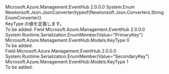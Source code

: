 <Type Name="KeyType" FullName="Microsoft.Azure.Management.EventHub.Models.KeyType">
  <TypeSignature Language="C#" Value="public enum KeyType" />
  <TypeSignature Language="ILAsm" Value=".class public auto ansi sealed KeyType extends System.Enum" />
  <TypeSignature Language="DocId" Value="T:Microsoft.Azure.Management.EventHub.Models.KeyType" />
  <TypeSignature Language="VB.NET" Value="Public Enum KeyType" />
  <TypeSignature Language="F#" Value="type KeyType = " />
  <AssemblyInfo>
    <AssemblyName>Microsoft.Azure.Management.EventHub</AssemblyName>
    <AssemblyVersion>2.0.0.0</AssemblyVersion>
  </AssemblyInfo>
  <Base>
    <BaseTypeName>System.Enum</BaseTypeName>
  </Base>
  <Attributes>
    <Attribute>
      <AttributeName>Newtonsoft.Json.JsonConverter(typeof(Newtonsoft.Json.Converters.StringEnumConverter))</AttributeName>
    </Attribute>
  </Attributes>
  <Docs>
    <summary>
            KeyType の値を定義します。
            </summary>
    <remarks>To be added.</remarks>
  </Docs>
  <Members>
    <Member MemberName="PrimaryKey">
      <MemberSignature Language="C#" Value="PrimaryKey" />
      <MemberSignature Language="ILAsm" Value=".field public static literal valuetype Microsoft.Azure.Management.EventHub.Models.KeyType PrimaryKey = int32(0)" />
      <MemberSignature Language="DocId" Value="F:Microsoft.Azure.Management.EventHub.Models.KeyType.PrimaryKey" />
      <MemberSignature Language="VB.NET" Value="PrimaryKey" />
      <MemberSignature Language="F#" Value="PrimaryKey = 0" Usage="Microsoft.Azure.Management.EventHub.Models.KeyType.PrimaryKey" />
      <MemberType>Field</MemberType>
      <AssemblyInfo>
        <AssemblyName>Microsoft.Azure.Management.EventHub</AssemblyName>
        <AssemblyVersion>2.0.0.0</AssemblyVersion>
      </AssemblyInfo>
      <Attributes>
        <Attribute>
          <AttributeName>System.Runtime.Serialization.EnumMember(Value="PrimaryKey")</AttributeName>
        </Attribute>
      </Attributes>
      <ReturnValue>
        <ReturnType>Microsoft.Azure.Management.EventHub.Models.KeyType</ReturnType>
      </ReturnValue>
      <MemberValue>0</MemberValue>
      <Docs>
        <summary>To be added.</summary>
      </Docs>
    </Member>
    <Member MemberName="SecondaryKey">
      <MemberSignature Language="C#" Value="SecondaryKey" />
      <MemberSignature Language="ILAsm" Value=".field public static literal valuetype Microsoft.Azure.Management.EventHub.Models.KeyType SecondaryKey = int32(1)" />
      <MemberSignature Language="DocId" Value="F:Microsoft.Azure.Management.EventHub.Models.KeyType.SecondaryKey" />
      <MemberSignature Language="VB.NET" Value="SecondaryKey" />
      <MemberSignature Language="F#" Value="SecondaryKey = 1" Usage="Microsoft.Azure.Management.EventHub.Models.KeyType.SecondaryKey" />
      <MemberType>Field</MemberType>
      <AssemblyInfo>
        <AssemblyName>Microsoft.Azure.Management.EventHub</AssemblyName>
        <AssemblyVersion>2.0.0.0</AssemblyVersion>
      </AssemblyInfo>
      <Attributes>
        <Attribute>
          <AttributeName>System.Runtime.Serialization.EnumMember(Value="SecondaryKey")</AttributeName>
        </Attribute>
      </Attributes>
      <ReturnValue>
        <ReturnType>Microsoft.Azure.Management.EventHub.Models.KeyType</ReturnType>
      </ReturnValue>
      <MemberValue>1</MemberValue>
      <Docs>
        <summary>To be added.</summary>
      </Docs>
    </Member>
  </Members>
</Type>